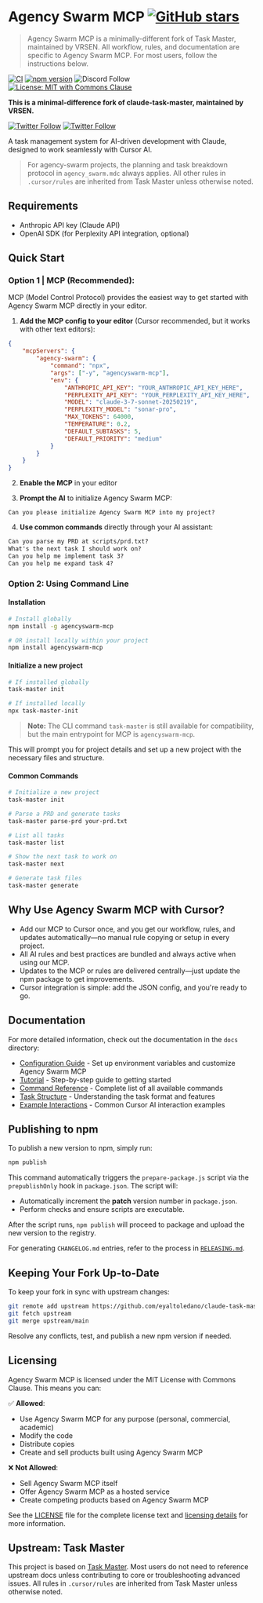 # Agency Swarm MCP [![GitHub stars](https://img.shields.io/github/stars/VRSEN/agency-swarm-mcp?style=social)](https://github.com/VRSEN/agency-swarm-mcp/stargazers)

> Agency Swarm MCP is a minimally-different fork of Task Master, maintained by VRSEN. All workflow, rules, and documentation are specific to Agency Swarm MCP. For most users, follow the instructions below.

[![CI](https://github.com/VRSEN/agency-swarm-mcp/actions/workflows/ci.yml/badge.svg)](https://github.com/VRSEN/agency-swarm-mcp/actions/workflows/ci.yml) [![npm version](https://badge.fury.io/js/agency-swarm-mcp.svg)](https://badge.fury.io/js/agency-swarm-mcp) ![Discord Follow](https://dcbadge.limes.pink/api/server/https://discord.gg/cw2xBaWfFM?style=flat) [![License: MIT with Commons Clause](https://img.shields.io/badge/license-MIT%20with%20Commons%20Clause-blue.svg)](LICENSE)

**This is a minimal-difference fork of claude-task-master, maintained by VRSEN.**

[![Twitter Follow](https://img.shields.io/twitter/follow/__vrsen__?style=flat)](https://x.com/__vrsen__)
[![Twitter Follow](https://img.shields.io/twitter/follow/nicko_ai?style=flat)](https://x.com/nicko_ai)

A task management system for AI-driven development with Claude, designed to work seamlessly with Cursor AI.

> For agency-swarm projects, the planning and task breakdown protocol in `agency_swarm.mdc` always applies. All other rules in `.cursor/rules` are inherited from Task Master unless otherwise noted.

## Requirements

- Anthropic API key (Claude API)
- OpenAI SDK (for Perplexity API integration, optional)

## Quick Start

### Option 1 | MCP (Recommended):

MCP (Model Control Protocol) provides the easiest way to get started with Agency Swarm MCP directly in your editor.

1. **Add the MCP config to your editor** (Cursor recommended, but it works with other text editors):

```json
{
	"mcpServers": {
		"agency-swarm": {
			"command": "npx",
			"args": ["-y", "agencyswarm-mcp"],
			"env": {
				"ANTHROPIC_API_KEY": "YOUR_ANTHROPIC_API_KEY_HERE",
				"PERPLEXITY_API_KEY": "YOUR_PERPLEXITY_API_KEY_HERE",
				"MODEL": "claude-3-7-sonnet-20250219",
				"PERPLEXITY_MODEL": "sonar-pro",
				"MAX_TOKENS": 64000,
				"TEMPERATURE": 0.2,
				"DEFAULT_SUBTASKS": 5,
				"DEFAULT_PRIORITY": "medium"
			}
		}
	}
}
```

2. **Enable the MCP** in your editor

3. **Prompt the AI** to initialize Agency Swarm MCP:

```
Can you please initialize Agency Swarm MCP into my project?
```

4. **Use common commands** directly through your AI assistant:

```txt
Can you parse my PRD at scripts/prd.txt?
What's the next task I should work on?
Can you help me implement task 3?
Can you help me expand task 4?
```

### Option 2: Using Command Line

#### Installation

```bash
# Install globally
npm install -g agencyswarm-mcp

# OR install locally within your project
npm install agencyswarm-mcp
```

#### Initialize a new project

```bash
# If installed globally
task-master init

# If installed locally
npx task-master-init
```

> **Note:** The CLI command `task-master` is still available for compatibility, but the main entrypoint for MCP is `agencyswarm-mcp`.

This will prompt you for project details and set up a new project with the necessary files and structure.

#### Common Commands

```bash
# Initialize a new project
task-master init

# Parse a PRD and generate tasks
task-master parse-prd your-prd.txt

# List all tasks
task-master list

# Show the next task to work on
task-master next

# Generate task files
task-master generate
```

## Why Use Agency Swarm MCP with Cursor?

- Add our MCP to Cursor once, and you get our workflow, rules, and updates automatically—no manual rule copying or setup in every project.
- All AI rules and best practices are bundled and always active when using our MCP.
- Updates to the MCP or rules are delivered centrally—just update the npm package to get improvements.
- Cursor integration is simple: add the JSON config, and you're ready to go.

## Documentation

For more detailed information, check out the documentation in the `docs` directory:

- [Configuration Guide](docs/configuration.md) - Set up environment variables and customize Agency Swarm MCP
- [Tutorial](docs/tutorial.md) - Step-by-step guide to getting started
- [Command Reference](docs/command-reference.md) - Complete list of all available commands
- [Task Structure](docs/task-structure.md) - Understanding the task format and features
- [Example Interactions](docs/examples.md) - Common Cursor AI interaction examples

## Publishing to npm

To publish a new version to npm, simply run:

```bash
npm publish
```

This command automatically triggers the `prepare-package.js` script via the `prepublishOnly` hook in `package.json`. The script will:
- Automatically increment the **patch** version number in `package.json`.
- Perform checks and ensure scripts are executable.

After the script runs, `npm publish` will proceed to package and upload the new version to the registry.

For generating `CHANGELOG.md` entries, refer to the process in [`RELEASING.md`](RELEASING.md).

## Keeping Your Fork Up-to-Date

To keep your fork in sync with upstream changes:

```bash
git remote add upstream https://github.com/eyaltoledano/claude-task-master.git
git fetch upstream
git merge upstream/main
```

Resolve any conflicts, test, and publish a new npm version if needed.

## Licensing

Agency Swarm MCP is licensed under the MIT License with Commons Clause. This means you can:

✅ **Allowed**:

- Use Agency Swarm MCP for any purpose (personal, commercial, academic)
- Modify the code
- Distribute copies
- Create and sell products built using Agency Swarm MCP

❌ **Not Allowed**:

- Sell Agency Swarm MCP itself
- Offer Agency Swarm MCP as a hosted service
- Create competing products based on Agency Swarm MCP

See the [LICENSE](LICENSE) file for the complete license text and [licensing details](docs/licensing.md) for more information.

## Upstream: Task Master

This project is based on [Task Master](https://github.com/eyaltoledano/claude-task-master). Most users do not need to reference upstream docs unless contributing to core or troubleshooting advanced issues. All rules in `.cursor/rules` are inherited from Task Master unless otherwise noted.
